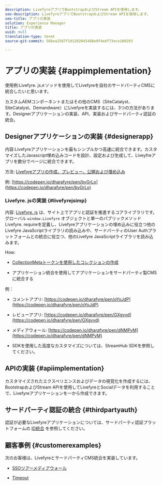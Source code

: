 ```yaml
---
description: LivefyreアプリでBootstrapおよびStream APIを使用します。
seo-description: LivefyreアプリでBootstrapおよびStream APIを使用します。
seo-title: アプリの実装
solution: Experience Manager
title: アプリの実装
uuid: null
translation-type: tm+mt
source-git-commit: 566ea2587f101202045488e9f4edf73ece100293

---
```


# アプリの実装 {#appimplementation}

使用例:Livefyre. jsメソッドを使用してLivefyreを自社のサードパーティCMSに統合したいと思います。

カスタムAEMコンポーネントまたはその他のCMS（SiteCatalyst、SiteCatalyst、Demandware）にLivefyreを実装するには、3つの方法があります。Designerアプリケーションの実装、API、実装およびサードパーティ認証の統合。

## Designerアプリケーションの実装 {#designerapp}

内容:Livefyreアプリケーションを最もシンプルかつ高速に統合できます。カスタマイズしたJavascript埋め込みコードを設計、設定および生成して、Liveyfreアプリを数分でページに統合できます。

方法: [Livefyreアプリの作成、プレビュー、公開および埋め込み](/help/using/c-about-apps/c-create-an-app.md)

例: [https://codepen.io/dharafyre/pen/bvGrLo](https://codepen.io/dharafyre/pen/bvGrLo)

### Livefyre. jsの実装 {#livefyrejsimp}

内容: [Livefyre. js](/help/implementation/c-livefyre.js.md) は、サイト上でアプリと認証を推進するコアライブラリです。グローバル `window.Livefyre` オブジェクトと単一のパブリックメソッドLivefyre. requireを定義し、Livefyreアプリケーションの埋め込みに役立つ他のLivefyre JavaScriptライブラリの読み込みや、サードパーティのUser Authプラットフォームとの統合に役立つ、他のLivefyre JavaScriptライブラリを読み込みます。

How:

* [CollectionMetaトークンを使用したコレクションの作成](/help/implementation/t-create-a-collectionmeta-token.md)

* アプリケーション統合を使用してアプリケーションをサードパーティ製CMSに統合する

例：

* コメントアプリ: [https://codepen.io/dharafyre/pen/oYoJdP](https://codepen.io/dharafyre/pen/oYoJdP)

* レビューアプリ: [https://codepen.io/dharafyre/pen/GXgvvd](https://codepen.io/dharafyre/pen/GXgvvd)

* メディアウォール: [https://codepen.io/dharafyre/pen/dNMPvM](https://codepen.io/dharafyre/pen/dNMPvM)

* SDKを使用した高度なカスタマイズについては、StreamHub SDKを参照してください。

## APIの実装 {#apiimplementation}

カスタマイズされたエクスペリエンスおよびデータの視覚化を作成するには、BootstrapおよびStream APIを使用してLivefyreとSocialデータを利用することで、Livefyreアプリケーションを一から作成できます。

## サードパーティ認証の統合 {#thirdpartyauth}

認証が必要なLivefyreアプリケーションについては、サードパーティ認証プラットフォームの [ID統合](/help/implementation/t-about-identity-integration/t-about-identity-integration.md) を参照してください。

## 顧客事例 {#customerexamples}

次のお客様は、LivefyreとサードパーティCMS統合を実装しています。

* [SSOツアーメディアウォール](https://www.pgatour.com/social-hub.html)

* [Timeout](https://www.timeout.com/london/restaurants/forest-bar-kitchen#tab_panel_3)
